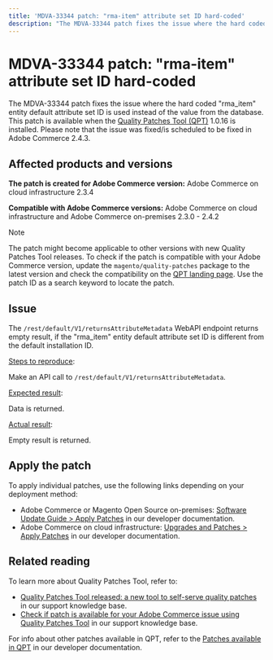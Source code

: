 ```yaml
---
title: 'MDVA-33344 patch: "rma-item" attribute set ID hard-coded'
description: "The MDVA-33344 patch fixes the issue where the hard coded \"rma\\_item\" entity default attribute set ID is used instead of the value from the database. This patch is available when the [Quality Patches Tool (QPT)](/help/announcements/adobe-commerce-announcements/magento-quality-patches-released-new-tool-to-self-serve-quality-patches.md) 1.0.16 is installed. Please note that the issue was fixed/is scheduled to be fixed in Adobe Commerce 2.4.3."
---
```


# MDVA-33344 patch: "rma-item" attribute set ID hard-coded

The MDVA-33344 patch fixes the issue where the hard coded "rma\_item" entity default attribute set ID is used instead of the value from the database. This patch is available when the [Quality Patches Tool (QPT)](/help/announcements/adobe-commerce-announcements/magento-quality-patches-released-new-tool-to-self-serve-quality-patches.md) 1.0.16 is installed. Please note that the issue was fixed/is scheduled to be fixed in Adobe Commerce 2.4.3.

## Affected products and versions

 **The patch is created for Adobe Commerce version:** Adobe Commerce on cloud infrastructure 2.3.4

 **Compatible with Adobe Commerce versions:** Adobe Commerce on cloud infrastructure and Adobe Commerce on-premises 2.3.0 - 2.4.2

>[!NOTE]
>
>The patch might become applicable to other versions with new Quality Patches Tool releases. To check if the patch is compatible with your Adobe Commerce version, update the `magento/quality-patches` package to the latest version and check the compatibility on the [QPT landing page](https://devdocs.magento.com/quality-patches/tool.html#patch-grid). Use the patch ID as a search keyword to locate the patch.

## Issue

The `/rest/default/V1/returnsAttributeMetadata` WebAPI endpoint returns empty result, if the "rma\_item" entity default attribute set ID is different from the default installation ID.

<u>Steps to reproduce</u>:

Make an API call to `/rest/default/V1/returnsAttributeMetadata`.

<u>Expected result</u>:

Data is returned.

<u>Actual result</u>:

Empty result is returned.

## Apply the patch

To apply individual patches, use the following links depending on your deployment method:

* Adobe Commerce or Magento Open Source on-premises: [Software Update Guide > Apply Patches](https://devdocs.magento.com/guides/v2.4/comp-mgr/patching/mqp.html) in our developer documentation.
* Adobe Commerce on cloud infrastructure: [Upgrades and Patches > Apply Patches](https://devdocs.magento.com/cloud/project/project-patch.html) in our developer documentation.

## Related reading

To learn more about Quality Patches Tool, refer to:

* [Quality Patches Tool released: a new tool to self-serve quality patches](/help/announcements/adobe-commerce-announcements/magento-quality-patches-released-new-tool-to-self-serve-quality-patches.md) in our support knowledge base.
* [Check if patch is available for your Adobe Commerce issue using Quality Patches Tool](https://support.magento.com/hc/en-us/articles/360047125252) in our support knowledge base.

For info about other patches available in QPT, refer to the [Patches available in QPT](https://devdocs.magento.com/quality-patches/tool.html#patch-grid) in our developer documentation.